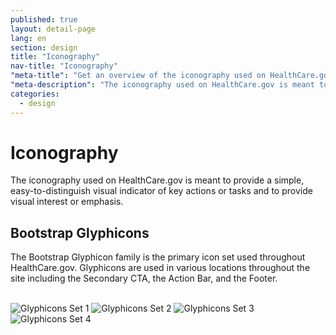 ```yaml
---
published: true
layout: detail-page
lang: en
section: design
title: "Iconography"
nav-title: "Iconography"
"meta-title": "Get an overview of the iconography used on HealthCare.gov"
"meta-description": "The iconography used on HealthCare.gov is meant to provide a simple, easy-to-distinguish visual indicator of key actions or tasks and to provide visual interest or emphasis."
categories:
  - design
---
```


# Iconography

<div class="intro">
The iconography used on HealthCare.gov is meant to provide a simple, easy-to-distinguish visual indicator of key actions or tasks and to provide visual interest or emphasis.
</div>

<div class="hr"></div>

## Bootstrap Glyphicons

The Bootstrap Glyphicon family is the primary icon set used throughout HealthCare.gov. Glyphicons are used in various locations throughout the site including the Secondary CTA, the Action Bar, and the Footer.

<br />
<div class="iconography">
	<img class="half" src="{{site.baseurl}}/images/design/iconography/1_Glyphicons.png" alt="Glyphicons Set 1" />
	<img class="half" src="{{site.baseurl}}/images/design/iconography/2_Glyphicons.png" alt="Glyphicons Set 2" />
	<img class="half" src="{{site.baseurl}}/images/design/iconography/3_Glyphicons.png" alt="Glyphicons Set 3" />
	<img class="half" src="{{site.baseurl}}/images/design/iconography/4_Glyphicons.png" alt="Glyphicons Set 4" />
</div>